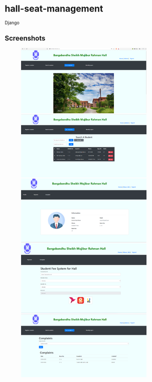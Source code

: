 # hall-seat-management
Django 
## Screenshots

<p align="center">
    <img src="https://github.com/rasel3413/hall-seat-management-/blob/main/home/static/images/Picture7.png" alt="Image 3" width="400">
   <img src="https://github.com/rasel3413/hall-seat-management-/blob/main/home/static/images/Picture1.png" alt="Image 2" width="400">
  <img src="https://github.com/rasel3413/hall-seat-management-/blob/main/home/static/images/Picture2.png" alt="Image 1" width="400">

  <img src="https://github.com/rasel3413/hall-seat-management-/blob/main/home/static/images/Picture3.png" alt="Image 3" width="400">
  <img src="https://github.com/rasel3413/hall-seat-management-/blob/main/home/static/images/Picture5.png" alt="Image 3" width="400">

</p>
